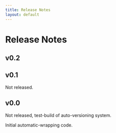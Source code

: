 ```yaml
---
title: Release Notes
layout: default
---
```


# Release Notes

## v0.2

## v0.1

Not released.

## v0.0

Not released, test-build of auto-versioning system.

Initial automatic-wrapping code.